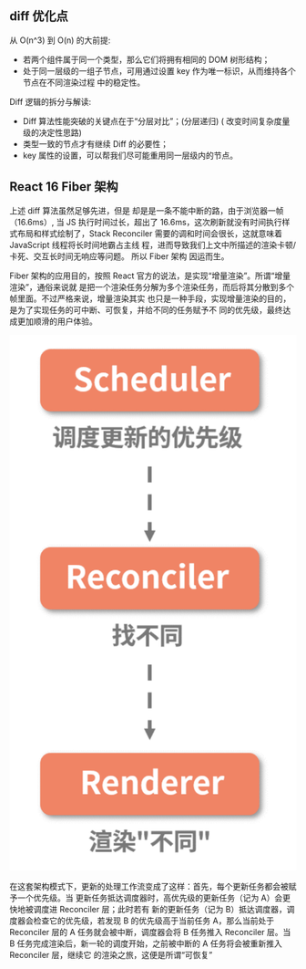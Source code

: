 ## diff 优化点

从 O(n^3) 到 O(n) 的大前提:

- 若两个组件属于同⼀个类型，那么它们将拥有相同的 DOM 树形结构；
- 处于同⼀层级的⼀组⼦节点，可⽤通过设置 key 作为唯⼀标识，从⽽维持各个节点在不同渲染过程 中的稳定性。

Diff 逻辑的拆分与解读:

- Diff 算法性能突破的关键点在于“分层对⽐”；(分层递归) ( 改变时间复杂度量级的决定性思路)
- 类型⼀致的节点才有继续 Diff 的必要性；
- key 属性的设置，可以帮我们尽可能重⽤同⼀层级内的节点。

## React 16 Fiber 架构

上述 diff 算法虽然足够先进，但是 却是是一条不能中断的路，由于浏览器一帧（16.6ms）, 当 JS 执行时间过长，超出了 16.6ms，这次刷新就没有时间执行样式布局和样式绘制了，Stack Reconciler 需要的调和时间会很⻓，这就意味着 JavaScript 线程将⻓时间地霸占主线 程，进⽽导致我们上⽂中所描述的渲染卡顿/卡死、交互⻓时间⽆响应等问题。 所以 Fiber 架构 因运而生。


Fiber 架构的应⽤⽬的，按照 React 官⽅的说法，是实现“增量渲染”。所谓“增量渲染”，通俗来说就 是把⼀个渲染任务分解为多个渲染任务，⽽后将其分散到多个帧⾥⾯。不过严格来说，增量渲染其实 也只是⼀种⼿段，实现增量渲染的⽬的，是为了实现任务的可中断、可恢复，并给不同的任务赋予不 同的优先级，最终达成更加顺滑的⽤户体验。

![](../../../Images/react/Fiber.png)

在这套架构模式下，更新的处理⼯作流变成了这样：⾸先，每个更新任务都会被赋予⼀个优先级。当 更新任务抵达调度器时，⾼优先级的更新任务（记为 A）会更快地被调度进 Reconciler 层；此时若有 新的更新任务（记为 B）抵达调度器，调度器会检查它的优先级，若发现 B 的优先级⾼于当前任务 A，那么当前处于 Reconciler 层的 A 任务就会被中断，调度器会将 B 任务推⼊ Reconciler 层。当 B 任务完成渲染后，新⼀轮的调度开始，之前被中断的 A 任务将会被重新推⼊ Reconciler 层，继续它 的渲染之旅，这便是所谓“可恢复”